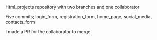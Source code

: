 Html_projects repository with two branches and one collaborator

Five commits; login_form, registration_form, home_page, social_media, contacts_form

I made a PR for the collaborator to merge

